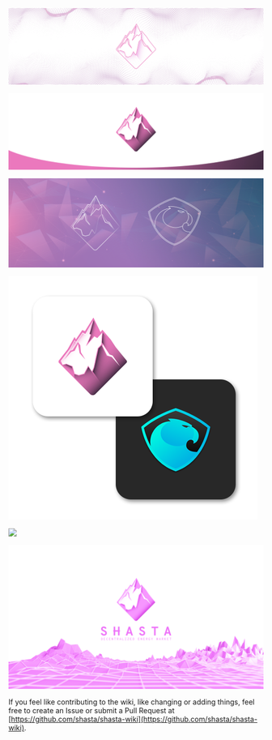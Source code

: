 ![](images/shasta-intro.png)

![](images/01.png)

![](images/02.png)

![](images/03.png)

![](images/04.jpg)

![](images/05.jpg)

If you feel like contributing to the wiki, like changing or adding things, feel free to create an Issue or submit a Pull Request at [https://github.com/shasta/shasta-wiki](https://github.com/shasta/shasta-wiki).
